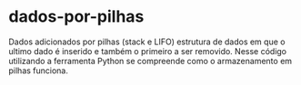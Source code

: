 # dados-por-pilhas
Dados adicionados por pilhas (stack e LIFO) estrutura de dados em que o ultimo dado é inserido e também o primeiro a ser removido. Nesse código utilizando a ferramenta Python se compreende como o armazenamento em pilhas funciona.
